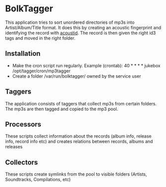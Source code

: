 BolkTagger
==========

This application tries to sort unordered directories of mp3s into Artist/Album/Title format. It does this by creating an acoustic fingerprint and identifying the record with [acoustid](http://www.acoustid.org). The record is then given the right id3 tags and moved in the right folder.

Installation
------------
 * Make the cron script run regularly. Example (crontab): 40 * * * * jukebox /opt/tagger/cron/mp3tagger
 * Create a folder /var/run/bolktagger/ owned by the service user

Taggers
-------
The application consists of taggers that collect mp3s from certain folders. The mp3s are then tagged and copied to the mp3 pool.

Processors
----------
These scripts collect information about the records (album info, release info, record info etc) and creates relations between records, albums and releases

Collectors
----------
These scripts create symlinks from the pool to visible folders (Artists, Soundtracks, Compilations, etc)

